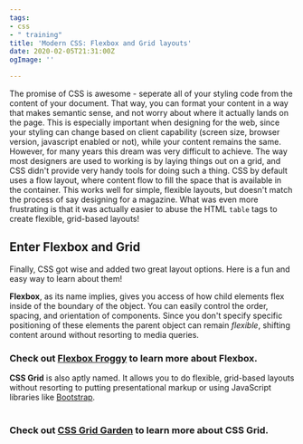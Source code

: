 ```yaml
---
tags:
- css
- " training"
title: 'Modern CSS: Flexbox and Grid layouts'
date: 2020-02-05T21:31:00Z
ogImage: ''

---
```

The promise of CSS is awesome - seperate all of your styling code from the content of your document. That way, you can format your content in a way that makes semantic sense, and not worry about where it actually lands on the page. This is especially important when designing for the web, since your styling can change based on client capability (screen size, browser version, javascript enabled or not), while your content remains the same. However, for many years this dream was very difficult to achieve. The way most designers are used to working is by laying things out on a grid, and CSS didn't provide very handy tools for doing such a thing. CSS by default uses a flow layout, where content flow to fill the space that is available in the container. This works well for simple, flexible layouts, but doesn't match the process of say designing for a magazine. What was even more frustrating is that it was actually easier to abuse the HTML `table`​ tags to create flexible, grid-based layouts!​

## Enter Flexbox and Grid

​Finally, CSS got wise and added two great layout options. Here is a fun and easy way to learn about them!

**Flexbox**, as its name implies, gives you access of how child elements flex inside of the boundary of the object. You can easily control the order, spacing, and orientation of components. Since you don't specify specific positioning of these elements the parent object can remain _flexible_, shifting content around without resorting to media queries.​

### Check out [Flexbox Froggy](https://flexboxfroggy.com/) to learn more about Flexbox.

**​CSS Grid** is also aptly named. It allows you to do flexible, grid-based layouts without resorting to putting presentational markup or using JavaScript libraries like [Bootstrap](https://getbootstrap.com/).  
​

### Check out [CSS Grid Garden](http://cssgridgarden.com/) to learn more about CSS Grid.